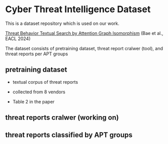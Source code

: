 # Cyber Threat Intelligence Dataset

This is a dataset repository which is used on our work. 

[Threat Behavior Textual Search by Attention Graph Isomorphism](https://aclanthology.org/2024.eacl-long.160) (Bae et al., EACL 2024)

The dataset consists of pretraining dataset, threat report cralwer (tool), and threat reports per APT groups 

 ## pretraining dataset 

 - textual corpus of threat reports

 - collected from 8 vendors

 - Table 2 in the paper 

 ## threat reports cralwer (working on)

 ## threat reports classified by APT groups
